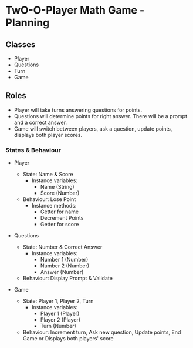 # TwO-O-Player Math Game - Planning

## Classes

* Player
* Questions
* Turn
* Game

## Roles

* Player will take turns answering questions for points.
* Questions will determine points for right answer. There will be a prompt and a correct answer.
* Game will switch between players, ask a question, update points, displays both player scores.

### States & Behaviour

* Player
  * State: Name & Score
    * Instance variables:
      * Name (String)
      * Score (Number)
  * Behaviour: Lose Point
    * Instance methods:
      * Getter for name
      * Decrement Points
      * Getter for score

* Questions
  * State: Number & Correct Answer
    * Instance variables:
      * Number 1 (Number)
      * Number 2 (Number)
      * Answer (Number)
  * Behaviour: Display Prompt & Validate

* Game
  * State: Player 1, Player 2, Turn
    * Instance variables:
      * Player 1 (Player)
      * Player 2 (Player)
      * Turn (Number)
  * Behaviour: Increment turn, Ask new question, Update points, End Game or Displays both players' score



